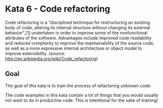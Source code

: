 # Kata 6 - Code refactoring

Code refactoring is a "disciplined technique for restructuring an existing body of code, altering its internal structure without changing its external behavior",[1] undertaken in order to improve some of the nonfunctional attributes of the software. Advantages include improved code readability and reduced complexity to improve the maintainability of the source code, as well as a more expressive internal architecture or object model to improve extensibility. (source: http://en.wikipedia.org/wiki/Code_refactoring)

## Goal

The goal of this kata is to train the process of refactoring unknown code. 

The code examples in this kata contain a lot of things that you would usually not want to do in productive 
code. This is intentional for the sake of training!


